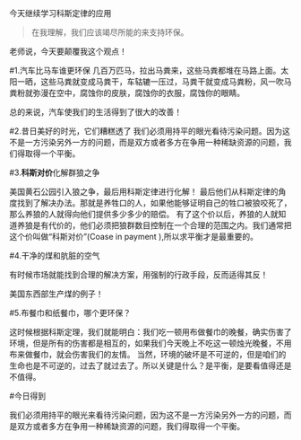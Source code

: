 今天继续学习科斯定律的应用
> 在我理解，我们应该竭尽所能的来支持环保。

老师说，今天要颠覆我这个观点！

#1.汽车比马车谁更环保
几百万匹马，拉出马粪来，这些马粪都堆在马路上面。太阳一晒，这些马粪就变成马粪干，车轱辘一压过，马粪干就变成马粪粉，风一吹马粪粉就弥漫在空中，腐蚀你的皮肤，腐蚀你的衣服，腐蚀你的眼睛。

总的来说，汽车使我们的生活得到了很大的改善！

#2.昔日美好的时光，它们糟糕透了
我们必须用持平的眼光看待污染问题。因为这不是一方污染另外一方的问题，而是双方或者多方在争用一种稀缺资源的问题，我们得取得一个平衡。

#3.**科斯对价**化解群狼之争

美国黄石公园引入狼之争，最后用科斯定律进行化解！
最后他们从科斯定律的角度找到了解决办法。那就是养牲口的人，如果他能够证明自己的牲口被狼咬死了，那么养狼的人就得向他们提供多少多少的赔偿。
有了这个价以后，养狼的人就知道养狼是有代价的，他们必须把狼群数目控制在一个合理的范围之内。我们通常把这个价叫做“科斯对价”(Coase in payment ),所以求平衡才是最重要的。

#4.干净的煤和肮脏的空气

有时候市场就能找到合理的解决方案，用强制的行政手段，反而适得其反！

美国东西部生产煤的例子！

#5.布餐巾和纸餐巾，哪个更环保？

这时候根据科斯定理，我们就能明白：我们吃一顿用布做餐巾的晚餐，确实伤害了环境，但是所有的伤害都是相互的，如果我们今天晚上不吃这一顿烛光晚餐，不用布来做餐巾，就会伤害我们的友情。
当然，环境的破坏是不可逆的，但是咱们的生命也是不可逆的，过去了就过去了。所以关键是什么？是平衡，是要看值得还是不值得。

#今日得到

我们必须用持平的眼光来看待污染问题，因为这不是一方污染另外一方的问题，而是双方或者多方在争用一种稀缺资源的问题，我们得取得一个平衡。